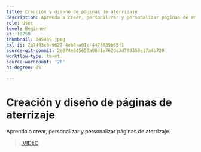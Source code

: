 ```yaml
---
title: Creación y diseño de páginas de aterrizaje
description: Aprenda a crear, personalizar y personalizar páginas de aterrizaje.
role: User
level: Beginner
kt: 10750
thumbnail: 345469.jpeg
exl-id: 2a7493c0-9627-4eb8-a01c-447f889b65f1
source-git-commit: 2e074e845657a0841e762dc3d7f8358e17a4b720
workflow-type: tm+mt
source-wordcount: '28'
ht-degree: 0%

---
```


# Creación y diseño de páginas de aterrizaje

Aprenda a crear, personalizar y personalizar páginas de aterrizaje.

>[!VIDEO](https://video.tv.adobe.com/v/345469/?quality=12&learn=on)
